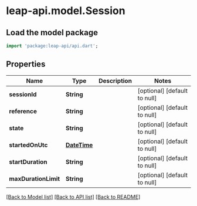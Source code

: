 # leap-api.model.Session

## Load the model package
```dart
import 'package:leap-api/api.dart';
```

## Properties
Name | Type | Description | Notes
------------ | ------------- | ------------- | -------------
**sessionId** | **String** |  | [optional] [default to null]
**reference** | **String** |  | [optional] [default to null]
**state** | **String** |  | [optional] [default to null]
**startedOnUtc** | [**DateTime**](DateTime.md) |  | [optional] [default to null]
**startDuration** | **String** |  | [optional] [default to null]
**maxDurationLimit** | **String** |  | [optional] [default to null]

[[Back to Model list]](../README.md#documentation-for-models) [[Back to API list]](../README.md#documentation-for-api-endpoints) [[Back to README]](../README.md)



